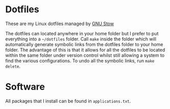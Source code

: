 # Dotfiles
These are my Linux dotfiles managed by [GNU
Stow](https://www.gnu.org/software/stow/)

The dotfiles can located anywhere in your home folder but I prefer to put
everything into a ``~/dotfiles`` folder. Call ``make`` inside the folder which
will automatically generate symbolic links from the dotfiles folder to your home
folder. The advantage of this is that it allows for all the dotfiles to be
located within the same folder under version control whilst still allowing a
system to find the various configurations. To undo all the symbolic links, run
``make delete``.

# Software
All packages that I install can be found in ``applications.txt``.
